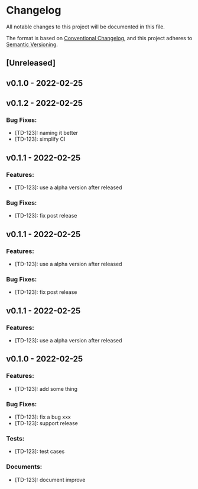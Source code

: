 # Changelog

All notable changes to this project will be documented in this file.

The format is based on [Conventional Changelog](https://www.conventionalcommits.org/en/v1.0.0/),
and this project adheres to [Semantic Versioning](https://semver.org/spec/v2.0.0.html).

## [Unreleased]
## v0.1.0 - 2022-02-25
## v0.1.2 - 2022-02-25

### Bug Fixes:

- [TD-123]: naming it better
- [TD-123]: simplify CI

## v0.1.1 - 2022-02-25

### Features:

- [TD-123]: use a alpha version after released

### Bug Fixes:

- [TD-123]: fix post release

## v0.1.1 - 2022-02-25

### Features:

- [TD-123]: use a alpha version after released

### Bug Fixes:

- [TD-123]: fix post release

## v0.1.1 - 2022-02-25

### Features:

- [TD-123]: use a alpha version after released

## v0.1.0 - 2022-02-25

### Features:

- [TD-123]: add some thing

### Bug Fixes:

- [TD-123]: fix a bug xxx
- [TD-123]: support release

### Tests:

- [TD-123]: test cases

### Documents:

- [TD-123]: document improve


